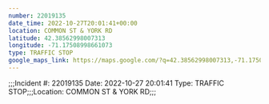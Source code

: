 ```yaml
---
number: 22019135
date_time: 2022-10-27T20:01:41+00:00
location: COMMON ST & YORK RD
latitude: 42.38562998007313
longitude: -71.17508998661073
type: TRAFFIC STOP
google_maps_link: https://maps.google.com/?q=42.38562998007313,-71.17508998661073
---
```


;;;Incident #: 22019135  Date: 2022-10-27 20:01:41   Type: TRAFFIC STOP;;;Location: COMMON ST & YORK RD;;;
